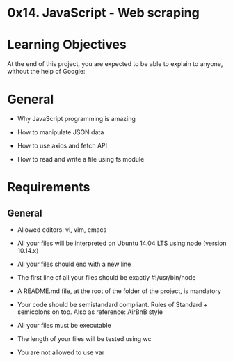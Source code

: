 # 0x14. JavaScript - Web scraping
# Learning Objectives
At the end of this project, you are expected to be able to explain to anyone, without the help of Google:

# General

* Why JavaScript programming is amazing

* How to manipulate JSON data

* How to use axios and fetch API

* How to read and write a file using fs module
# Requirements
## General

* Allowed editors: vi, vim, emacs

* All your files will be interpreted on Ubuntu 14.04 LTS using node (version 10.14.x)

* All your files should end with a new line

* The first line of all your files should be exactly #!/usr/bin/node

* A README.md file, at the root of the folder of the project, is mandatory

* Your code should be semistandard compliant. Rules of Standard + semicolons on top. Also as reference: AirBnB style

* All your files must be executable

* The length of your files will be tested using wc

* You are not allowed to use var